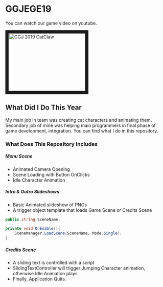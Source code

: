 # GGJEGE19

You can watch our game video on youtube. 

<a href="http://www.youtube.com/watch?feature=player_embedded&v=OGpvQaH86es
" target="_blank"><img src="http://img.youtube.com/vi/OGpvQaH86es/0.jpg" 
alt="GGJ 2019 CatClaw" width="240" height="180" border="10" /></a>

## What Did I Do This Year

My main job in team was creating cat characters and animating them. Secondary job of mine was helping main programmers in final phase of game development, integration. You can find what I do in this repository.

### What Does This Repository Includes

##### Menu Scene

* Animated Camera Opening
* Scene Loading with Button OnClicks
* Idle Character Animation

##### Intro & Outro Slideshows

* Basic Animated slideshow of PNGs
* A trigger object template that loads Game Scene or Credits Scene

```C#
public string SceneName;

private void OnEnable(){
    SceneManager.LoadScene(SceneName, Mode.Single);
}
```

##### Credits Scene

* A sliding text is controlled with a script
* SlidingTextController will trigger Jumping Character animation, otherwise Idle Animation plays
* Finally, Application Quits.  